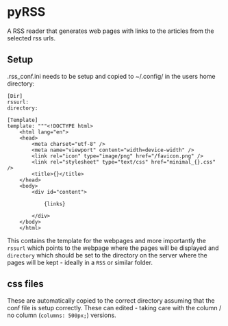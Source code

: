 pyRSS
=====

A RSS reader that generates web pages with links to the articles from the selected rss urls.

Setup
-----

.rss_conf.ini needs to be setup and copied to ~/.config/ in the users home directory:

```
[Dir]
rssurl: 
directory: 

[Template]
template: """<!DOCTYPE html>
	<html lang="en">
	<head>
    	<meta charset="utf-8" />
		<meta name="viewport" content="width=device-width" />
		<link rel="icon" type="image/png" href="/favicon.png" />
		<link rel="stylesheet" type="text/css" href="minimal_{}.css" />
		<title>{}</title>
	</head>
	<body>
		<div id="content">

			{links}

		</div>
	</body>
	</html>
```

This contains the template for the webpages and more importantly the `rssurl` which points to the webpage where the pages will be displayed and `directory` which should be set to the directory on the server where the pages will be kept - ideally in a `RSS` or similar folder.

css files
-------

These are automatically copied to the correct directory assuming that the conf file is setup correctly. These can edited - taking care with the column / no column (`columns: 500px;`) versions.

